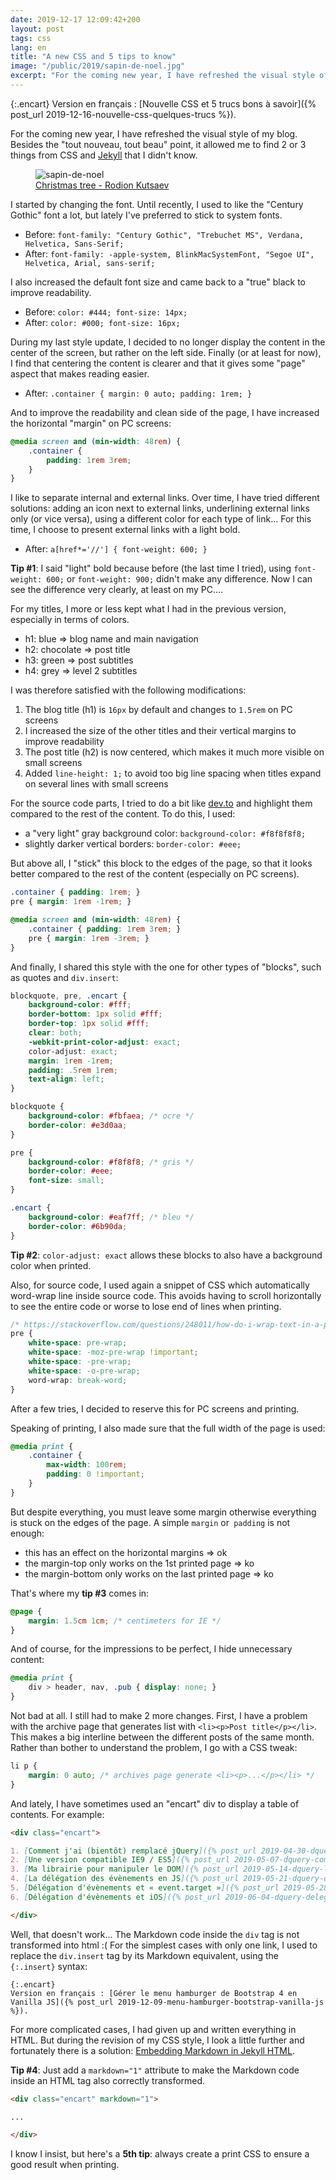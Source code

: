 ```yaml
---
date: 2019-12-17 12:09:42+200
layout: post
tags: css
lang: en
title: "A new CSS and 5 tips to know"
image: "/public/2019/sapin-de-noel.jpg"
excerpt: "For the coming new year, I have refreshed the visual style of my blog. Besides the 'tout nouveau, tout beau' point, it allowed me to find 2 or 3 things from CSS and Jekyll that I didn't know."
---
```


{:.encart}
Version en français : [Nouvelle CSS et 5 trucs bons à savoir]({% post_url 2019-12-16-nouvelle-css-quelques-trucs %}).

For the coming new year, I have refreshed the visual style of my blog. Besides the "tout nouveau, tout beau" point, it allowed me to find 2 or 3 things from CSS and [Jekyll](https://jekyllrb.com/) that I didn't know.

<figure>
  <img src="{{ page.image }}" alt="sapin-de-noel" />
  <figcaption>
    <a href="https://unsplash.com/photos/ySNkCkdKyTY">Christmas tree - Rodion Kutsaev</a>
  </figcaption>
</figure>

I started by changing the font. Until recently, I used to like the "Century Gothic" font a lot, but lately I've preferred to stick to system fonts.

* Before: `font-family: "Century Gothic", "Trebuchet MS", Verdana, Helvetica, Sans-Serif;`
* After: `font-family: -apple-system, BlinkMacSystemFont, "Segoe UI", Helvetica, Arial, sans-serif;`

I also increased the default font size and came back to a "true" black to improve readability.

* Before: `color: #444; font-size: 14px;`
* After: `color: #000; font-size: 16px;`

During my last style update, I decided to no longer display the content in the center of the screen, but rather on the left side. Finally (or at least for now), I find that centering the content is clearer and that it gives some "page" aspect that makes reading easier.

* After: `.container { margin: 0 auto; padding: 1rem; }`

And to improve the readability and clean side of the page, I have increased the horizontal "margin" on PC screens:

```css
@media screen and (min-width: 48rem) {
    .container {
        padding: 1rem 3rem;
    }
}
```

I like to separate internal and external links. Over time, I have tried different solutions: adding an icon next to external links, underlining external links only (or vice versa), using a different color for each type of link... For this time, I choose to present external links with a light bold.

* After: `a[href*='//'] { font-weight: 600; }`

**Tip #1**: I said "light" bold because before (the last time I tried), using `font-weight: 600;` or `font-weight: 900;` didn't make any difference. Now I can see the difference very clearly, at least on my PC....

For my titles, I more or less kept what I had in the previous version, especially in terms of colors.

* h1: blue => blog name and main navigation
* h2: chocolate => post title
* h3: green => post subtitles
* h4: grey => level 2 subtitles

I was therefore satisfied with the following modifications:

1. The blog title (h1) is `16px` by default and changes to `1.5rem` on PC screens
1. I increased the size of the other titles and their vertical margins to improve readability
1. The post title (h2) is now centered, which makes it much more visible on small screens
1. Added `line-height: 1;` to avoid too big line spacing when titles expand on several lines with small screens

For the source code parts, I tried to do a bit like [dev.to](https://dev.to/) and highlight them compared to the rest of the content. To do this, I used:

* a "very light" gray background color: `background-color: #f8f8f8f8;`
* slightly darker vertical borders: `border-color: #eee;`

But above all, I "stick" this block to the edges of the page, so that it looks better compared to the rest of the content (especially on PC screens).

```css
.container { padding: 1rem; }
pre { margin: 1rem -1rem; }

@media screen and (min-width: 48rem) {
    .container { padding: 1rem 3rem; }
    pre { margin: 1rem -3rem; }
}
```

And finally, I shared this style with the one for other types of "blocks", such as quotes and `div.insert`:

```css
blockquote, pre, .encart {
    background-color: #fff;
    border-bottom: 1px solid #fff;
    border-top: 1px solid #fff;
    clear: both;
    -webkit-print-color-adjust: exact;
    color-adjust: exact;
    margin: 1rem -1rem;
    padding: .5rem 1rem;
    text-align: left;
}

blockquote {
    background-color: #fbfaea; /* ocre */
    border-color: #e3d0aa;
}

pre {
    background-color: #f8f8f8; /* gris */
    border-color: #eee;
    font-size: small;
}

.encart {
    background-color: #eaf7ff; /* bleu */
    border-color: #6b90da;
}
```

**Tip #2**: `color-adjust: exact` allows these blocks to also have a background color when printed.

Also, for source code, I used again a snippet of CSS which automatically word-wrap line inside source code. This avoids having to scroll horizontally to see the entire code or worse to lose end of lines when printing.

```css
/* https://stackoverflow.com/questions/248011/how-do-i-wrap-text-in-a-pre-tag */
pre {
    white-space: pre-wrap;
    white-space: -moz-pre-wrap !important;
    white-space: -pre-wrap;
    white-space: -o-pre-wrap;
    word-wrap: break-word;
}
```

After a few tries, I decided to reserve this for PC screens and printing.

Speaking of printing, I also made sure that the full width of the page is used:

```css
@media print {
    .container {
        max-width: 100rem;
        padding: 0 !important;
    }
}
```

But despite everything, you must leave some margin otherwise everything is stuck on the edges of the page. A simple `margin` or` padding` is not enough:

* this has an effect on the horizontal margins => ok
* the margin-top only works on the 1st printed page => ko
* the margin-bottom only works on the last printed page => ko

That's where my **tip #3** comes in:

```css
@page {
    margin: 1.5cm 1cm; /* centimeters for IE */
}
```

And of course, for the impressions to be perfect, I hide unnecessary content:

```css
@media print {
    div > header, nav, .pub { display: none; }
}
```

Not bad at all. I still had to make 2 more changes. First, I have a problem with the archive page that generates list with `<li><p>Post title</p></li>`. This makes a big interline between the different posts of the same month. Rather than bother to understand the problem, I go with a CSS tweak:

```css
li p {
    margin: 0 auto; /* archives page generate <li><p>...</p></li> */
}
```
And lately, I have sometimes used an "encart" div to display a table of contents. For example:

```markdown
<div class="encart">

1. [Comment j'ai (bientôt) remplacé jQuery]({% post_url 2019-04-30-dquery-remplacer-jquery %})
2. [Une version compatible IE9 / ES5]({% post_url 2019-05-07-dquery-compatibilite-ie9-es5 %})
3. [Ma librairie pour manipuler le DOM]({% post_url 2019-05-14-dquery-librairie-js-manipulation-dom %})
4. [La délégation des évènements en JS]({% post_url 2019-05-21-dquery-delegation-evenement-javascript %})
5. [Délégation d'évènements et « event.target »]({% post_url 2019-05-28-dquery-delegation-evenement-event-target %})
6. [Délégation d'évènements et iOS]({% post_url 2019-06-04-dquery-delegation-evenement-ios %})

</div>
```

Well, that doesn't work... The Markdown code inside the `div` tag is not transformed into html :( For the simplest cases with only one link, I used to replace the `div.insert` tag by its Markdown equivalent, using the `{:.insert}` syntax:

```
{:.encart}
Version en français : [Gérer le menu hamburger de Bootstrap 4 en Vanilla JS]({% post_url 2019-12-09-menu-hamburger-bootstrap-vanilla-js %}).
```

For more complicated cases, I had given up and written everything in HTML. But during the revision of my CSS style, I look a little further and fortunately there is a solution: [Embedding Markdown in Jekyll HTML](https://stackoverflow.com/a/23384161).

**Tip #4**: Just add a `markdown="1"` attribute to make the Markdown code inside an HTML tag also correctly transformed.

```markdown
<div class="encart" markdown="1">

...

</div>
```

I know I insist, but here's a **5th tip**: always create a print CSS to ensure a good result when printing.
